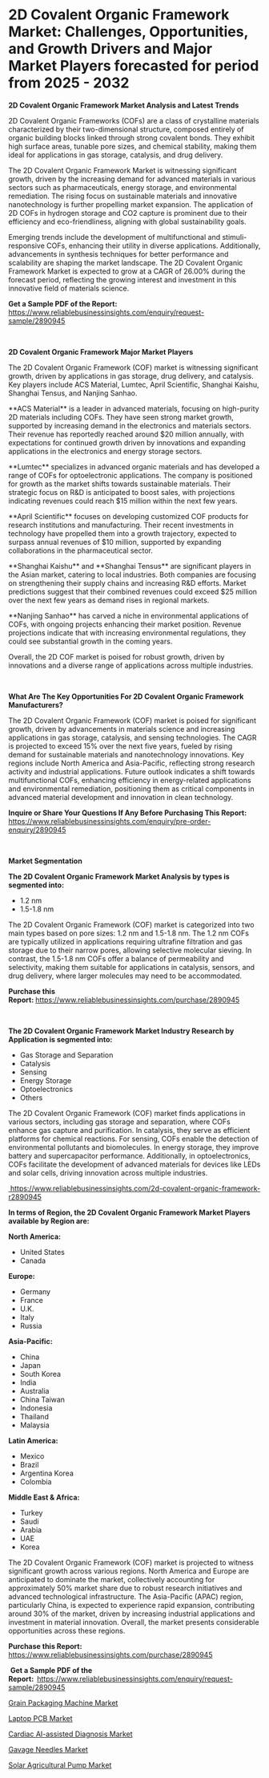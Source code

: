 <p><h1>2D Covalent Organic Framework Market: Challenges, Opportunities, and Growth Drivers and Major Market Players forecasted for period from 2025 - 2032</h1></p><p><strong>2D Covalent Organic Framework Market Analysis and Latest Trends</strong></p>
<p><p>2D Covalent Organic Frameworks (COFs) are a class of crystalline materials characterized by their two-dimensional structure, composed entirely of organic building blocks linked through strong covalent bonds. They exhibit high surface areas, tunable pore sizes, and chemical stability, making them ideal for applications in gas storage, catalysis, and drug delivery.</p><p>The 2D Covalent Organic Framework Market is witnessing significant growth, driven by the increasing demand for advanced materials in various sectors such as pharmaceuticals, energy storage, and environmental remediation. The rising focus on sustainable materials and innovative nanotechnology is further propelling market expansion. The application of 2D COFs in hydrogen storage and CO2 capture is prominent due to their efficiency and eco-friendliness, aligning with global sustainability goals.</p><p>Emerging trends include the development of multifunctional and stimuli-responsive COFs, enhancing their utility in diverse applications. Additionally, advancements in synthesis techniques for better performance and scalability are shaping the market landscape. The 2D Covalent Organic Framework Market is expected to grow at a CAGR of 26.00% during the forecast period, reflecting the growing interest and investment in this innovative field of materials science.</p></p>
<p><strong>Get a Sample PDF of the Report:&nbsp;</strong> <a href="https://www.reliablebusinessinsights.com/enquiry/request-sample/2890945?utm_campaign=950&utm_medium=2&utm_source=Github&utm_content=ia&utm_term=14032025&utm_id=2d-covalent-organic-framework">https://www.reliablebusinessinsights.com/enquiry/request-sample/2890945</a></p>
<p>&nbsp;</p>
<p><strong>2D Covalent Organic Framework Major Market Players</strong></p>
<p><p>The 2D Covalent Organic Framework (COF) market is witnessing significant growth, driven by applications in gas storage, drug delivery, and catalysis. Key players include ACS Material, Lumtec, April Scientific, Shanghai Kaishu, Shanghai Tensus, and Nanjing Sanhao.</p><p>**ACS Material** is a leader in advanced materials, focusing on high-purity 2D materials including COFs. They have seen strong market growth, supported by increasing demand in the electronics and materials sectors. Their revenue has reportedly reached around $20 million annually, with expectations for continued growth driven by innovations and expanding applications in the electronics and energy storage sectors.</p><p>**Lumtec** specializes in advanced organic materials and has developed a range of COFs for optoelectronic applications. The company is positioned for growth as the market shifts towards sustainable materials. Their strategic focus on R&D is anticipated to boost sales, with projections indicating revenues could reach $15 million within the next few years.</p><p>**April Scientific** focuses on developing customized COF products for research institutions and manufacturing. Their recent investments in technology have propelled them into a growth trajectory, expected to surpass annual revenues of $10 million, supported by expanding collaborations in the pharmaceutical sector.</p><p>**Shanghai Kaishu** and **Shanghai Tensus** are significant players in the Asian market, catering to local industries. Both companies are focusing on strengthening their supply chains and increasing R&D efforts. Market predictions suggest that their combined revenues could exceed $25 million over the next few years as demand rises in regional markets.</p><p>**Nanjing Sanhao** has carved a niche in environmental applications of COFs, with ongoing projects enhancing their market position. Revenue projections indicate that with increasing environmental regulations, they could see substantial growth in the coming years.</p><p>Overall, the 2D COF market is poised for robust growth, driven by innovations and a diverse range of applications across multiple industries.</p></p>
<p>&nbsp;</p>
<p><strong>What Are The Key Opportunities For 2D Covalent Organic Framework Manufacturers?</strong></p>
<p><p>The 2D Covalent Organic Framework (COF) market is poised for significant growth, driven by advancements in materials science and increasing applications in gas storage, catalysis, and sensing technologies. The CAGR is projected to exceed 15% over the next five years, fueled by rising demand for sustainable materials and nanotechnology innovations. Key regions include North America and Asia-Pacific, reflecting strong research activity and industrial applications. Future outlook indicates a shift towards multifunctional COFs, enhancing efficiency in energy-related applications and environmental remediation, positioning them as critical components in advanced material development and innovation in clean technology.</p></p>
<p><strong>Inquire or Share Your Questions If Any Before Purchasing This Report:</strong> <a href="https://www.reliablebusinessinsights.com/enquiry/pre-order-enquiry/2890945?utm_campaign=950&utm_medium=2&utm_source=Github&utm_content=ia&utm_term=14032025&utm_id=2d-covalent-organic-framework">https://www.reliablebusinessinsights.com/enquiry/pre-order-enquiry/2890945</a></p>
<p>&nbsp;</p>
<p><strong>Market Segmentation</strong></p>
<p><strong>The 2D Covalent Organic Framework Market Analysis by types is segmented into:</strong></p>
<p><ul><li>1.2 nm</li><li>1.5-1.8 nm</li></ul></p>
<p><p>The 2D Covalent Organic Framework (COF) market is categorized into two main types based on pore sizes: 1.2 nm and 1.5-1.8 nm. The 1.2 nm COFs are typically utilized in applications requiring ultrafine filtration and gas storage due to their narrow pores, allowing selective molecular sieving. In contrast, the 1.5-1.8 nm COFs offer a balance of permeability and selectivity, making them suitable for applications in catalysis, sensors, and drug delivery, where larger molecules may need to be accommodated.</p></p>
<p><strong>Purchase this Report:&nbsp;</strong><a href="https://www.reliablebusinessinsights.com/purchase/2890945?utm_campaign=950&utm_medium=2&utm_source=Github&utm_content=ia&utm_term=14032025&utm_id=2d-covalent-organic-framework">https://www.reliablebusinessinsights.com/purchase/2890945</a></p>
<p>&nbsp;</p>
<p><strong>The 2D Covalent Organic Framework Market Industry Research by Application is segmented into:</strong></p>
<p><ul><li>Gas Storage and Separation</li><li>Catalysis</li><li>Sensing</li><li>Energy Storage</li><li>Optoelectronics</li><li>Others</li></ul></p>
<p><p>The 2D Covalent Organic Framework (COF) market finds applications in various sectors, including gas storage and separation, where COFs enhance gas capture and purification. In catalysis, they serve as efficient platforms for chemical reactions. For sensing, COFs enable the detection of environmental pollutants and biomolecules. In energy storage, they improve battery and supercapacitor performance. Additionally, in optoelectronics, COFs facilitate the development of advanced materials for devices like LEDs and solar cells, driving innovation across multiple industries.</p></p>
<p><a href="https://www.reliablebusinessinsights.com/2d-covalent-organic-framework-r2890945?utm_campaign=950&utm_medium=2&utm_source=Github&utm_content=ia&utm_term=14032025&utm_id=2d-covalent-organic-framework">&nbsp;https://www.reliablebusinessinsights.com/2d-covalent-organic-framework-r2890945</a></p>
<p><strong>In terms of Region, the 2D Covalent Organic Framework Market Players available by Region are:</strong></p>
<p>
    <p> <strong> North America: </strong>
        <ul>
            <li>United States</li>
            <li>Canada</li>
        </ul>
        </p> 
    <p> <strong> Europe: </strong>
        <ul>
            <li>Germany</li>
            <li>France</li>
            <li>U.K.</li>
            <li>Italy</li>
            <li>Russia</li>
        </ul>
        </p> 
    <p> <strong> Asia-Pacific: </strong>
        <ul>
            <li>China</li>
            <li>Japan</li>
            <li>South Korea</li>
            <li>India</li>
            <li>Australia</li>
            <li>China Taiwan</li>
            <li>Indonesia</li>
            <li>Thailand</li>
            <li>Malaysia</li>
        </ul>
        </p> 
    <p> <strong> Latin America: </strong>
        <ul>
            <li>Mexico</li>
            <li>Brazil</li>
            <li>Argentina Korea</li>
            <li>Colombia</li>
        </ul>
        </p> 
    <p> <strong> Middle East & Africa: </strong>
        <ul>
            <li>Turkey</li>
            <li>Saudi</li>
            <li>Arabia</li>
            <li>UAE</li>
            <li>Korea</li>
        </ul>
    </p>
    </p>
<p><p>The 2D Covalent Organic Framework (COF) market is projected to witness significant growth across various regions. North America and Europe are anticipated to dominate the market, collectively accounting for approximately 50% market share due to robust research initiatives and advanced technological infrastructure. The Asia-Pacific (APAC) region, particularly China, is expected to experience rapid expansion, contributing around 30% of the market, driven by increasing industrial applications and investment in material innovation. Overall, the market presents considerable opportunities across these regions.</p></p>
<p><strong>Purchase this Report: </strong><a href="https://www.reliablebusinessinsights.com/purchase/2890945?utm_campaign=950&utm_medium=2&utm_source=Github&utm_content=ia&utm_term=14032025&utm_id=2d-covalent-organic-framework">https://www.reliablebusinessinsights.com/purchase/2890945</a></p>
<p>&nbsp;<strong>Get a Sample PDF of the Report:&nbsp;&nbsp;</strong><a href="https://www.reliablebusinessinsights.com/enquiry/request-sample/2890945?utm_campaign=950&utm_medium=2&utm_source=Github&utm_content=ia&utm_term=14032025&utm_id=2d-covalent-organic-framework">https://www.reliablebusinessinsights.com/enquiry/request-sample/2890945</a></p>
<p><strong></strong></p>
<p><p><a href="https://github.com/rosalinebhakta48/Market-Research-Report-List-1/blob/main/grain-packaging-machine-market.md?utm_campaign=950&utm_medium=2&utm_source=Github&utm_content=ia&utm_term=14032025&utm_id=2d-covalent-organic-framework">Grain Packaging Machine Market</a></p><p><a href="https://github.com/darenph8er/Market-Research-Report-List-1/blob/main/laptop-pcb-market.md?utm_campaign=950&utm_medium=2&utm_source=Github&utm_content=ia&utm_term=14032025&utm_id=2d-covalent-organic-framework">Laptop PCB Market</a></p><p><a href="https://github.com/hedbomkrahe/Market-Research-Report-List-1/blob/main/cardiac-ai-assisted-diagnosis-market.md?utm_campaign=950&utm_medium=2&utm_source=Github&utm_content=ia&utm_term=14032025&utm_id=2d-covalent-organic-framework">Cardiac AI-assisted Diagnosis Market</a></p><p><a href="https://github.com/ElviraLeka1962/Market-Research-Report-List-1/blob/main/gavage-needles-market.md?utm_campaign=950&utm_medium=2&utm_source=Github&utm_content=ia&utm_term=14032025&utm_id=2d-covalent-organic-framework">Gavage Needles Market</a></p><p><a href="https://github.com/lateshab69/Market-Research-Report-List-1/blob/main/solar-agricultural-pump-market.md?utm_campaign=950&utm_medium=2&utm_source=Github&utm_content=ia&utm_term=14032025&utm_id=2d-covalent-organic-framework">Solar Agricultural Pump Market</a></p></p>
